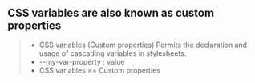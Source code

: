 ## CSS variables are also known as custom properties

> - CSS variables (Custom properties) Permits the declaration and usage of cascading variables in stylesheets.
> - --my-var-property : value
> - CSS variables == Custom properties
